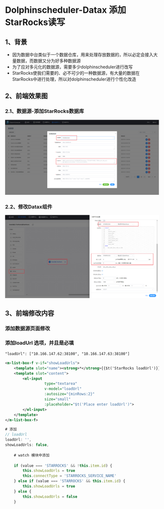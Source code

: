 # Dolphinscheduler-Datax 添加StarRocks读写

## 1、背景

* 因为数据中台类似于一个数据仓库，用来处理存放数据的，所以必定会接入大量数据，而数据又分为好多种数据源
* 为了应对多元化的数据源，需要多少dolphinscheduler进行改写
* StarRocks使我们需要的、必不可少的一种数据源，有大量的数据在StarRocks中进行处理，所以对dolphinscheduler进行个性化改造



## 2、前端效果图

### 2.1、数据源-添加StarRocks数据库

![](../file/数据源-添加StarRocks数据库.png)



### 2.2、修改Datax组件

![](../file/DataX添加StarRocks数据库.png)



## 3、前端修改内容

### 添加数据源页面修改



### 添加loadUrl 选项，并且是必填

```properties
"loadUrl": ["10.166.147.62:38100", "10.166.147.63:38100"]
```

```xml
<m-list-box-f v-if="showLoadUrls">
    <template slot="name"><strong>*</strong>{{$t('StarRocks loadUrl')}}</template>
    <template slot="content">
        <el-input
                  type="textarea"
                  v-model="loadUrl"
                  :autosize="{minRows:2}"
                  size="small"
                  :placeholder="$t('Place enter loadUrl')">
        </el-input>
    </template>
</m-list-box-f>
```



```js
# 添加
// loadUrl
loadUrl: '',
showLoadUrls: false,

    # watch 模块中添加
    
    if (value === 'STARROCKS' && !this.item.id) {
        this.showLoadUrls = true
        this.connectType = 'STARROCKS_SERVICE_NAME'
    } else if (value === 'STARROCKS' && this.item.id) {
        this.showLoadUrls = true
    } else {
        this.showLoadUrls = false
    }
```

